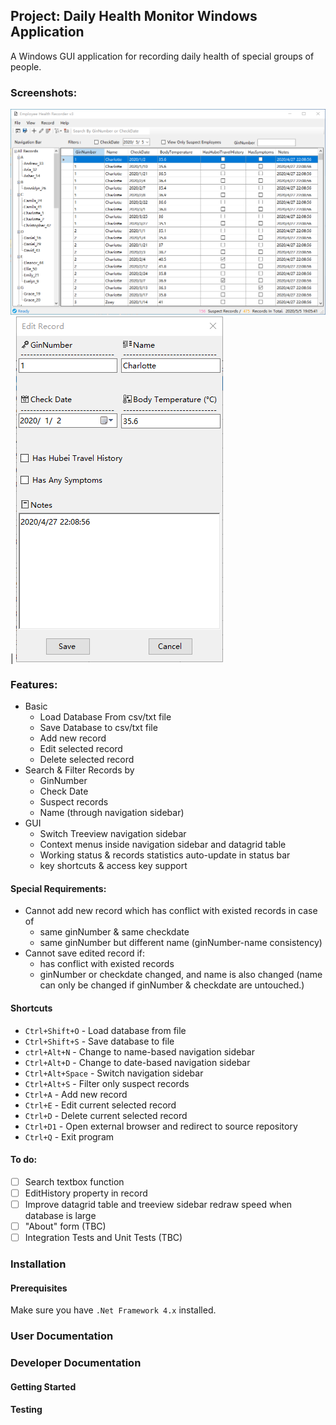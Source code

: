 ## Project: Daily Health Monitor Windows Application

A Windows GUI application for recording daily health of special groups of people.


### Screenshots:

![Main form](imgs/MainForm.png)
|
![Record Detail Form - add/edit](imgs/edit.png)

### Features:

- Basic
  - Load Database From csv/txt file
  - Save Database to csv/txt file
  - Add new record
  - Edit selected record
  - Delete selected record
- Search & Filter Records by
  - GinNumber
  - Check Date
  - Suspect records
  - Name (through navigation sidebar)
- GUI
  - Switch Treeview navigation sidebar
  - Context menus inside navigation sidebar and datagrid table
  - Working status & records statistics auto-update in status bar
  - key shortcuts & access key support

#### Special Requirements:

- Cannot add new record which has conflict with existed records in case of
   - same ginNumber & same checkdate
   - same ginNumber but different name (ginNumber-name consistency)
- Cannot save edited record if:
  - has conflict with existed records
  - ginNumber or checkdate changed, and name is also changed (name can only be changed if ginNumber & checkdate are untouched.)

#### Shortcuts

- `Ctrl+Shift+O` - Load database from file
- `Ctrl+Shift+S` - Save database to file
- `ctrl+Alt+N` - Change to name-based navigation sidebar
- `Ctrl+Alt+D` - Change to date-based navigation sidebar
- `Ctrl+Alt+Space` - Switch navigation sidebar
- `Ctrl+Alt+S` - Filter only suspect records
- `Ctrl+A` - Add new record
- `Ctrl+E` - Edit current selected record
- `Ctrl+D` - Delete current selected record
- `Ctrl+D1` - Open external browser and redirect to source repository
- `Ctrl+Q` - Exit program

#### To do:

- [ ] Search textbox function
- [ ] EditHistory property in record
- [ ] Improve datagrid table and treeview sidebar redraw speed when database is large
- [ ] "About" form (TBC)
- [ ] Integration Tests and Unit Tests (TBC)

### Installation

#### Prerequisites

Make sure you have `.Net Framework 4.x` installed.



### User Documentation

### Developer Documentation

#### Getting Started

#### Testing

